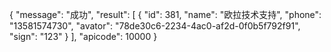 {
    "message": "成功",
    "result": [
        {
            "id": 381,
            "name": "欧拉技术支持",
            "phone": "13581574730",
            "avator": "78de30c6-2234-4ac0-af2d-0f0b5f792f91",
            "sign": "123"
        }
    ],
    "apicode": 10000
}
